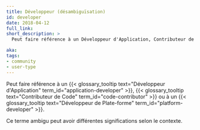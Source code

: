 ```yaml
---
title: Développeur (désambiguïsation)
id: developer
date: 2018-04-12
full_link:
short_description: >
  Peut faire référence à un Développeur d'Application, Contributeur de Code ou à un Développeur de Plate-forme.

aka:
tags:
- community
- user-type
---
```

 Peut faire référence à un {{< glossary_tooltip text="Développeur d'Application" term_id="application-developer" >}}, {{< glossary_tooltip text="Contributeur de Code" term_id="code-contributor" >}} ou à un {{< glossary_tooltip text="Développeur de Plate-forme" term_id="platform-developer" >}}.

<!--more-->

Ce terme ambigu peut avoir différentes significations selon le contexte.
